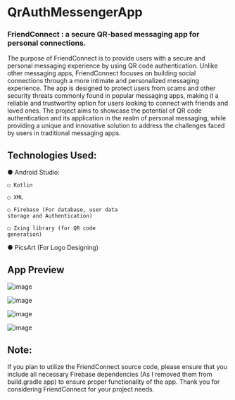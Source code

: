 # QrAuthMessengerApp
### FriendConnect : a secure QR-based messaging app for personal connections.

The purpose of FriendConnect is to provide 
users with a secure and personal messaging 
experience by using QR code authentication. Unlike 
other messaging apps, FriendConnect focuses on 
building social connections through a more intimate 
and personalized messaging experience. The app is 
designed to protect users from scams and other 
security threats commonly found in popular 
messaging apps, making it a reliable and 
trustworthy option for users looking to connect with 
friends and loved ones. The project aims to 
showcase the potential of QR code authentication 
and its application in the realm of personal 
messaging, while providing a unique and innovative 
solution to address the challenges faced by users in 
traditional messaging apps.

## Technologies Used: 
● Android Studio:

    ○ Kotlin

    ○ XML

    ○ Firebase (For database, user data 
    storage and Authentication)

    ○ Zxing library (for QR code 
    generation)
  
● PicsArt (For Logo Designing)

## App Preview

![image](https://user-images.githubusercontent.com/62145475/233719414-82628ed9-1e75-4cc0-83b6-373342a06bf5.png)

![image](https://user-images.githubusercontent.com/62145475/233719574-d0f07b30-8d53-4d27-9f74-b04397ce8c5e.png)

![image](https://user-images.githubusercontent.com/62145475/233719764-747b22cd-35c2-43af-9061-78d78ae325b2.png)

![image](https://user-images.githubusercontent.com/62145475/233719902-92066577-53d7-4779-9646-cdb431b3c6fa.png)


## Note:
If you plan to utilize the FriendConnect source code, please ensure that you include all necessary Firebase dependencies (As I removed them from build.gradle app) to ensure proper functionality of the app. Thank you for considering FriendConnect for your project needs.


